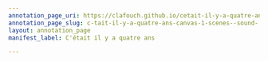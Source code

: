 ```yaml
---
annotation_page_uri: https://clafouch.github.io/cetait-il-y-a-quatre-ans/annotations/c-tait-il-y-a-quatre-ans-canvas-1-scenes--sound-.json
annotation_page_slug: c-tait-il-y-a-quatre-ans-canvas-1-scenes--sound-
layout: annotation_page
manifest_label: C'était il y a quatre ans

---
```

